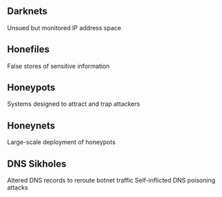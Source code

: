 ## Darknets
Unsued but monitored IP address space

## Honefiles
False stores of sensitive information

## Honeypots
Systems designed to attract and trap attackers

## Honeynets
Large-scale deployment of honeypots

## DNS Sikholes
Altered DNS records to reroute botnet traffic
Self-inflicted DNS poisoning attacks